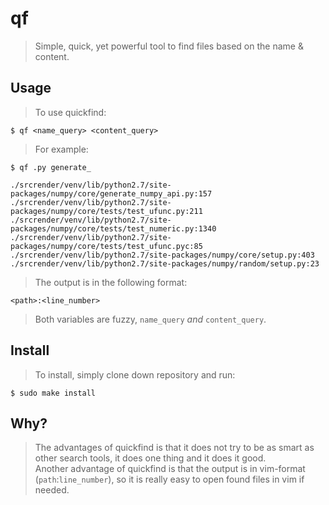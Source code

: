 # qf
> Simple, quick, yet powerful tool to find files based on the name & content.

## Usage
> To use quickfind:

    $ qf <name_query> <content_query>

> For example:

    $ qf .py generate_

    ./srcrender/venv/lib/python2.7/site-packages/numpy/core/generate_numpy_api.py:157
    ./srcrender/venv/lib/python2.7/site-packages/numpy/core/tests/test_ufunc.py:211
    ./srcrender/venv/lib/python2.7/site-packages/numpy/core/tests/test_numeric.py:1340
    ./srcrender/venv/lib/python2.7/site-packages/numpy/core/tests/test_ufunc.pyc:85
    ./srcrender/venv/lib/python2.7/site-packages/numpy/core/setup.py:403
    ./srcrender/venv/lib/python2.7/site-packages/numpy/random/setup.py:23

> The output is in the following format:

    <path>:<line_number>


> Both variables are fuzzy, `name_query` _and_ `content_query`.

## Install
> To install, simply clone down repository and run:

    $ sudo make install

## Why?
> The advantages of quickfind is that it does not try to be as smart as other
> search tools, it does one thing and it does it good.  
> Another advantage of quickfind is that the output is in vim-format (`path`:`line_number`),
> so it is really easy to open found files in vim if needed.
